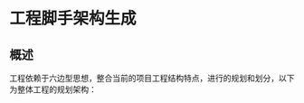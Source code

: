 # 工程脚手架构生成

## 概述

工程依赖于六边型思想，整合当前的项目工程结构特点，进行的规划和划分，以下为整体工程的规划架构：

<img :src="$withBase('/technique/service_02.jpg')">
